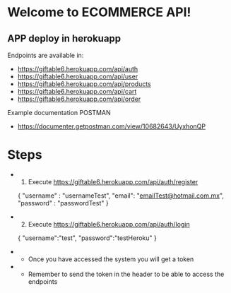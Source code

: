 # Welcome to ECOMMERCE  API!

## APP deploy in herokuapp

Endpoints are available in:
- https://giftable6.herokuapp.com/api/auth
- https://giftable6.herokuapp.com/api/user
- https://giftable6.herokuapp.com/api/products
- https://giftable6.herokuapp.com/api/cart
- https://giftable6.herokuapp.com/api/order

Example documentation POSTMAN
- https://documenter.getpostman.com/view/10682643/UyxhonQP

# Steps

- 1. Execute https://giftable6.herokuapp.com/api/auth/register

    {
        "username" : "usernameTest",
        "email": "emailTest@hotmail.com.mx",
        "password" : "passwordTest"
    }
- 2. Execute https://giftable6.herokuapp.com/api/auth/login

    {
        "username":"test",
        "password":"testHeroku"
    }
- - Once you have accessed the system you will get a token
- - Remember to send the token in the header to be able to access the endpoints 